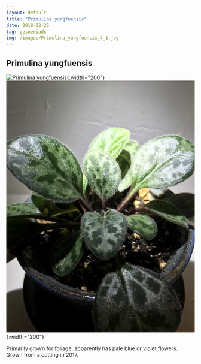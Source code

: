 ```yaml
---
layout: default
title: "Primulina yungfuensis"
date: 2018-02-25
tag: gesneriads
img: /images/Primulina_yungfuensis_4_1.jpg
---
```


## Primulina yungfuensis

![Primulina yungfuensis](/images/Primulina_yungfuensis_4_1.png){:width="200"}
![Primulina yungfuensis](/images/Primulina_yungfuensis_2_1.jpg){:width="200"}

Primarily grown for foliage, apparently has pale blue or violet flowers. Grown from a cutting in 2017. 
